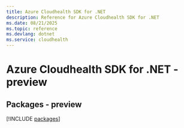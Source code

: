 ```yaml
---
title: Azure Cloudhealth SDK for .NET
description: Reference for Azure Cloudhealth SDK for .NET
ms.date: 08/21/2025
ms.topic: reference
ms.devlang: dotnet
ms.service: cloudhealth
---
```

# Azure Cloudhealth SDK for .NET - preview
## Packages - preview
[!INCLUDE [packages](cloudhealth-index.md)]